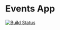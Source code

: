 # Events App

[![Build Status](https://travis-ci.com/emmanueljs1/events-app.svg?token=5pHkj9j5fKxAkBLsus6w&branch=master)](https://travis-ci.com/emmanueljs1/events-app)
